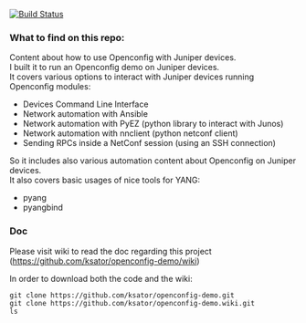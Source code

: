 [![Build Status](https://travis-ci.org/ksator/openconfig-demo.svg?branch=master)](https://travis-ci.org/ksator/openconfig-demo)

### What to find on this repo:   
Content about how to use Openconfig with Juniper devices.   
I built it to run an Openconfig demo on Juniper devices.  
It covers various options to interact with Juniper devices running Openconfig modules:     
- Devices Command Line Interface 
- Network automation with Ansible   
- Network automation with PyEZ (python library to interact with Junos)   
- Network automation with nnclient (python netconf client)  
- Sending RPCs inside a NetConf session (using an SSH connection)

So it includes also various automation content about Openconfig on Juniper devices.  
It also covers basic usages of nice tools for YANG:  
- pyang  
- pyangbind    

### Doc
Please visit wiki to read the doc regarding this project (https://github.com/ksator/openconfig-demo/wiki)


In order to download both the code and the wiki:  
```
git clone https://github.com/ksator/openconfig-demo.git
git clone https://github.com/ksator/openconfig-demo.wiki.git
ls
```


